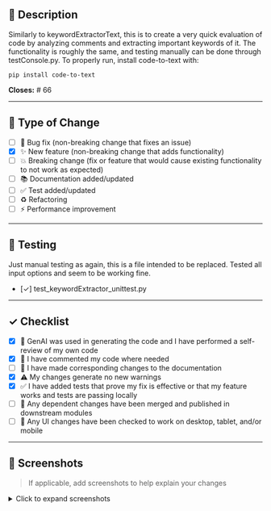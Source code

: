 <!-- 
Thank you for contributing! Please fill out this template to help us review your PR.
-->

## 📝 Description

Similarly to keywordExtractorText, this is to create a very quick evaluation of code by analyzing comments and extracting important keywords of it. The functionality is roughly the same, and testing manually can be done through testConsole.py. To properly run, install code-to-text with:

`pip install code-to-text`

**Closes:** # 66

---

## 🔧 Type of Change

- [ ] 🐛 Bug fix (non-breaking change that fixes an issue)
- [x] ✨ New feature (non-breaking change that adds functionality)
- [ ] 💥 Breaking change (fix or feature that would cause existing functionality to not work as expected)
- [ ] 📚 Documentation added/updated
- [ ] ✅ Test added/updated
- [ ] ♻️ Refactoring
- [ ] ⚡ Performance improvement

---

## 🧪 Testing

Just manual testing as again, this is a file intended to be replaced. Tested all input options and seem to be working fine.

- [✓] test_keywordExtractor_unittest.py

---

## ✓ Checklist

- [x] 🤖 GenAI was used in generating the code and I have performed a self-review of my own code
- [x] 💬 I have commented my code where needed
- [ ] 📖 I have made corresponding changes to the documentation
- [x] ⚠️ My changes generate no new warnings
- [x] ✅ I have added tests that prove my fix is effective or that my feature works and tests are passing locally
- [ ] 🔗 Any dependent changes have been merged and published in downstream modules
- [ ] 📱 Any UI changes have been checked to work on desktop, tablet, and/or mobile

---

## 📸 Screenshots

> If applicable, add screenshots to help explain your changes

<details>
<summary>Click to expand screenshots</summary>

<!-- Add your screenshots here -->

</details>
